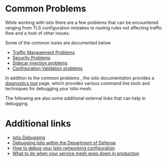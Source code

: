# Common  Problems

While working with istio there are a few problems that can be encountered ranging from TLS configuration mistakes to routing rules not affecting traffic flow and a host of other issues. 

Some of the common issies are documented below 

*  [Traffic Management Problems](https://istio.io/latest/docs/ops/common-problems/network-issues/)
*  [Security Problems](https://istio.io/latest/docs/ops/common-problems/security-issues/)
*  [Sidecar injection problems](https://istio.io/latest/docs/ops/common-problems/injection/)
*  [Configuration Validation problems](https://istio.io/latest/docs/ops/common-problems/validation/)

In addition to the common problems , the istio documentation provides a [diagnostics tool](https://istio.io/latest/docs/ops/diagnostic-tools/) page, which provides various command line tools and techniques for debugging your istio mesh. 

The following are also some additional external  links that can help in debugging.

# Additional links 

* [Istio Debugging](https://www.youtube.com/watch?v=QLuQB_JdzvU)
*  [Debugging Istio within the Department of Defense](https://www.youtube.com/watch?v=bZO9iRW-V74)
*  [How to debug your Istio networking configuration](https://www.tetrate.io/blog/debugging-your-istio-networking-configuration/)
*  [What to do when your service mesh goes down in production](https://www.youtube.com/watch?v=XAKY24b7XjQ)